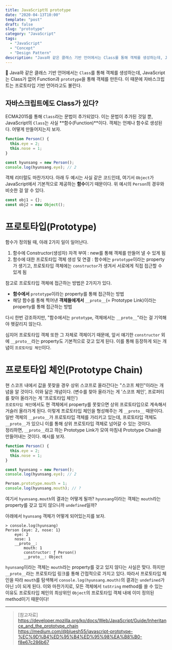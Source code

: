 ```yaml
---
title: JavaScript의 prototype
date: "2020-04-13T10:00"
template: "post"
draft: false
slug: "prototype"
category: "JavaScript"
tags:
  - "JavaScript"
  - "Concept"
  - "Design Pattern"
description: "Java와 같은 클래스 기반 언어에서는 Class를 통해 객체를 생성하는데, JavaScript는 Class가 없어 Function과 prototype을 통해 객체를 만든다. 이 때문에 자바스크립트는 프로토타입 기반 언어라고도 불린다. Function의 기본 property인 prototype과 객체의 기본 property인 __proto__, 그리고 프로토타입 체인에 대해 알아본다."
---
```


Java와 같은 클래스 기반 언어에서는 `Class`를 통해 객체를 생성하는데, JavaScript는 Class가 없어 Function과 `prototype`을 통해 객체를 만든다. 이 때문에 자바스크립트는 프로토타입 기반 언어라고도 불린다.


## 자바스크립트에도 Class가 있다?
ECMA2015를 통해 `Class`라는 문법이 추가되었다. 이는 문법이 추가된 것일 뿐, JavaScript의 `Class`는 사실 **함수(Function)**이다. 객체는 언제나 함수로 생성된다. 어떻게 만들어지는지 보자.

```js
function Person() {
  this.eye = 2;
  this.nose = 1;
}

const hyunsang = new Person();
console.log(hyunsang.eye); // 2
```

객체 리터럴도 마찬가지다. 아래 두 예시는 사실 같은 코드인데, 여기서 `Object`가 JavaScript에서 기본적으로 제공하는 **함수**이기 때문이다. 위 예시의 `Person`의 경우와 비슷한 걸 알 수 있다.

```js
const obj1 = {};
const obj2 = new Object();
```

# 프로토타입(Prototype)
함수가 정의될 때, 아래 2가지 일이 일어난다.

1. 함수에 Constructor(생성자) 자격 부여 : new를 통해 객체를 만들어 낼 수 있게 됨
2. 함수에 대한 프로토타입 객체 생성 및 연결 : 함수에는 `prototype`이라는 property가 생기고, 프로토타입 객체에는 `constructor`가 생겨서 서로에게 직접 접근할 수 있게 됨

참고로 프로토타입 객체에 접근하는 방법은 2가지가 있다.

- **함수에서** `prototype`이라는 property를 통해 접근하는 방법
- 해당 함수를 통해 찍어낸 **객체들에게서** `__proto__`(= Prototype Link)이라는 property를 통해 접근하는 방법

다시 한번 강조하지만, "함수에서는 `prototype`, 객체에서는 `__proto__`"라는 걸 기억해야 헷갈리지 않는다.

심지어 프로토타입 객체 또한 그 자체로 객체이기 때문에, 앞서 얘기한 `constructor` 외에 `__proto__`라는 property도 기본적으로 갖고 있게 된다. 이를 통해 등장하게 되는 개념이 `프로토타입 체인`이다.

# 프로토타입 체인(Prototype Chain)
현 스코프 내에서 값을 못찾을 경우 상위 스코프로 올라간다는 "스코프 체인"이라는 개념을 알 것이다. 이와 닮은 개념이다. (변수를 찾아 올라가는 게 '스코프 체인', 프로퍼티를 찾아 올라가는 게 '프로토타입 체인')  
`프로토타입 체인`에서도 현 객체에서 property를 못찾으면 상위 프로토타입으로 계속해서 거슬러 올라가게 된다. 이렇게 프로토타입 체인을 형성해주는 게 `__proto__` 때문이다. 일반 객체의 `__proto__`가 프로토타입 객체를 가리키고 있는데, 프로토타입 객체도 `__proto__`가 있으니 이를 통해 상위 프로토타입 객체로 넘어갈 수 있는 것이다.  
정리하면, `__proto__`라고 하는 Prototype Link가 모여 마침내 Prototype Chain을 만들어내는 것이다. 예시를 보자.

```js
function Person() {
  this.eye = 2;
  this.nose = 1;
}

const hyunsang = new Person();
console.log(hyunsang.eye); // 2

Person.prototype.mouth = 1;
console.log(hyunsang.mouth); // ?
```

여기서 `hyunsang.mouth`의 결과는 어떻게 될까? `hyunsang`이라는 객체는 `mouth`라는 property를 갖고 있지 않으니까 `undefined`일까?  

아래에서 `hyunsang` 객체가 어떻게 되어있는지를 보자.

```console
> console.log(hyunsang)
Person {eye: 2, nose: 1}
    eye: 2
    nose: 1
    __proto__:
        mouth: 1
        constructor: ƒ Person()
        __proto__: Object
```

`hyunsang`이라는 객체는 `mouth`라는 property를 갖고 있지 않다는 사실은 맞다. 하지만 `__proto__`라는 프로토타입 링크를 통해 간접적으로 가지고 있다. 따라서 프로토타입 체인을 따라 `mouth`를 탐색해서 `console.log(hyunsang.mouth)`의 결과는 `undefined`가 아닌 `1`이 되게 된다.
이와 마찬가지로, 모든 객체에서 `toString` method를 쓸 수 있는 이유도 프로토타입 체인의 최상위인 `Object`의 프로토타입 객체 내에 이미 정의된 method이기 때문이다!

---

> [참고자료]  
> https://developer.mozilla.org/ko/docs/Web/JavaScript/Guide/Inheritance_and_the_prototype_chain
> https://medium.com/@bluesh55/javascript-prototype-%EC%9D%B4%ED%95%B4%ED%95%98%EA%B8%B0-f8e67c286b67  